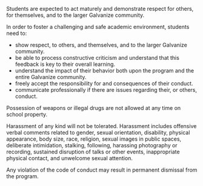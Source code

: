 
Students are expected to act maturely and demonstrate respect for others, for themselves, and to the larger Galvanize community.   

In order to foster a challenging and safe academic environment, students need to:

* show respect, to others, and themselves, and to the larger Galvanize community. 
* be able to process constructive criticism and understand that this feedback is key to their overall learning.  
* understand the impact of their behavior both upon the program and the entire Galvanize community.
* freely accept the responsibility for and consequences of their conduct.
* communicate professionally if there are issues regarding their, or others, conduct.

Possession of weapons or illegal drugs are not allowed at any time on school property. 

Harassment of any kind will not be tolerated. Harassment includes offensive verbal comments related to gender, sexual orientation, disability, physical appearance, body size, race, religion, sexual images in public spaces, deliberate intimidation, stalking, following, harassing photography or recording, sustained disruption of talks or other events, inappropriate physical contact, and unwelcome sexual attention.

Any violation of the code of conduct may result in permanent dismissal from the program.


